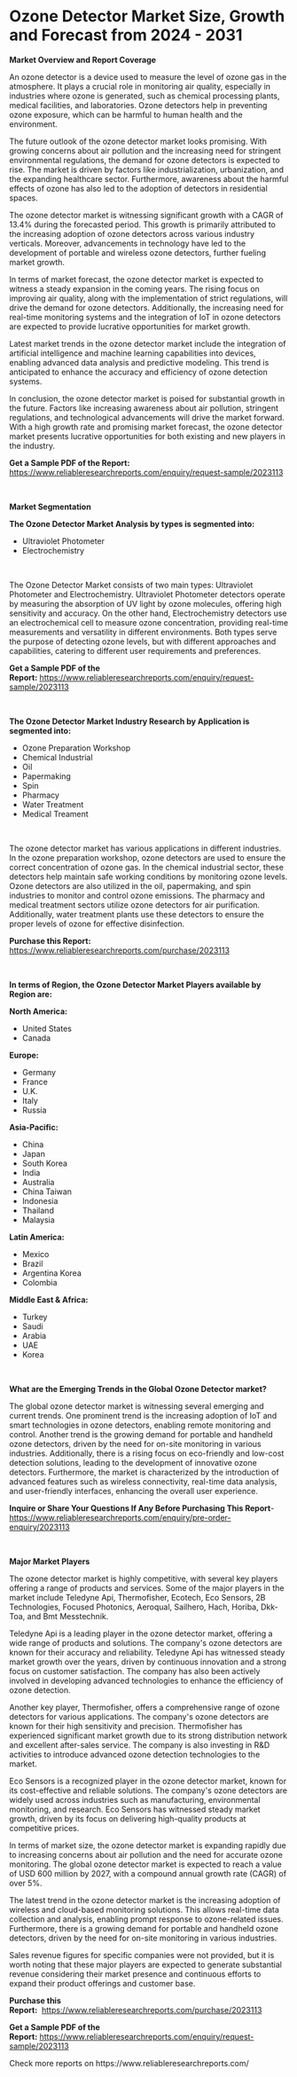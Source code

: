 <p><h1>Ozone Detector Market Size, Growth and Forecast from 2024 - 2031</h1></p><p><strong>Market Overview and Report Coverage</strong></p>
<p><p>An ozone detector is a device used to measure the level of ozone gas in the atmosphere. It plays a crucial role in monitoring air quality, especially in industries where ozone is generated, such as chemical processing plants, medical facilities, and laboratories. Ozone detectors help in preventing ozone exposure, which can be harmful to human health and the environment.</p><p>The future outlook of the ozone detector market looks promising. With growing concerns about air pollution and the increasing need for stringent environmental regulations, the demand for ozone detectors is expected to rise. The market is driven by factors like industrialization, urbanization, and the expanding healthcare sector. Furthermore, awareness about the harmful effects of ozone has also led to the adoption of detectors in residential spaces.</p><p>The ozone detector market is witnessing significant growth with a CAGR of 13.4% during the forecasted period. This growth is primarily attributed to the increasing adoption of ozone detectors across various industry verticals. Moreover, advancements in technology have led to the development of portable and wireless ozone detectors, further fueling market growth.</p><p>In terms of market forecast, the ozone detector market is expected to witness a steady expansion in the coming years. The rising focus on improving air quality, along with the implementation of strict regulations, will drive the demand for ozone detectors. Additionally, the increasing need for real-time monitoring systems and the integration of IoT in ozone detectors are expected to provide lucrative opportunities for market growth.</p><p>Latest market trends in the ozone detector market include the integration of artificial intelligence and machine learning capabilities into devices, enabling advanced data analysis and predictive modeling. This trend is anticipated to enhance the accuracy and efficiency of ozone detection systems.</p><p>In conclusion, the ozone detector market is poised for substantial growth in the future. Factors like increasing awareness about air pollution, stringent regulations, and technological advancements will drive the market forward. With a high growth rate and promising market forecast, the ozone detector market presents lucrative opportunities for both existing and new players in the industry.</p></p>
<p><strong>Get a Sample PDF of the Report:</strong> <a href="https://www.reliableresearchreports.com/enquiry/request-sample/2023113">https://www.reliableresearchreports.com/enquiry/request-sample/2023113</a></p>
<p>&nbsp;</p>
<p><strong>Market Segmentation</strong></p>
<p><strong>The Ozone Detector Market Analysis by types is segmented into:</strong></p>
<p><ul><li>Ultraviolet Photometer</li><li>Electrochemistry</li></ul></p>
<p>&nbsp;</p>
<p><p>The Ozone Detector Market consists of two main types: Ultraviolet Photometer and Electrochemistry. Ultraviolet Photometer detectors operate by measuring the absorption of UV light by ozone molecules, offering high sensitivity and accuracy. On the other hand, Electrochemistry detectors use an electrochemical cell to measure ozone concentration, providing real-time measurements and versatility in different environments. Both types serve the purpose of detecting ozone levels, but with different approaches and capabilities, catering to different user requirements and preferences.</p></p>
<p><strong>Get a Sample PDF of the Report:</strong>&nbsp;<a href="https://www.reliableresearchreports.com/enquiry/request-sample/2023113">https://www.reliableresearchreports.com/enquiry/request-sample/2023113</a></p>
<p>&nbsp;</p>
<p><strong>The Ozone Detector Market Industry Research by Application is segmented into:</strong></p>
<p><ul><li>Ozone Preparation Workshop</li><li>Chemical Industrial</li><li>Oil</li><li>Papermaking</li><li>Spin</li><li>Pharmacy</li><li>Water Treatment</li><li>Medical Treament</li></ul></p>
<p>&nbsp;</p>
<p><p>The ozone detector market has various applications in different industries. In the ozone preparation workshop, ozone detectors are used to ensure the correct concentration of ozone gas. In the chemical industrial sector, these detectors help maintain safe working conditions by monitoring ozone levels. Ozone detectors are also utilized in the oil, papermaking, and spin industries to monitor and control ozone emissions. The pharmacy and medical treatment sectors utilize ozone detectors for air purification. Additionally, water treatment plants use these detectors to ensure the proper levels of ozone for effective disinfection.</p></p>
<p><strong>Purchase this Report:</strong>&nbsp; <a href="https://www.reliableresearchreports.com/purchase/2023113">https://www.reliableresearchreports.com/purchase/2023113</a></p>
<p>&nbsp;</p>
<p><strong>In terms of Region, the Ozone Detector Market Players available by Region are:</strong></p>
<p>
    <p> <strong> North America: </strong>
        <ul>
            <li>United States</li>
            <li>Canada</li>
        </ul>
        </p> 
    <p> <strong> Europe: </strong>
        <ul>
            <li>Germany</li>
            <li>France</li>
            <li>U.K.</li>
            <li>Italy</li>
            <li>Russia</li>
        </ul>
        </p> 
    <p> <strong> Asia-Pacific: </strong>
        <ul>
            <li>China</li>
            <li>Japan</li>
            <li>South Korea</li>
            <li>India</li>
            <li>Australia</li>
            <li>China Taiwan</li>
            <li>Indonesia</li>
            <li>Thailand</li>
            <li>Malaysia</li>
        </ul>
        </p> 
    <p> <strong> Latin America: </strong>
        <ul>
            <li>Mexico</li>
            <li>Brazil</li>
            <li>Argentina Korea</li>
            <li>Colombia</li>
        </ul>
        </p> 
    <p> <strong> Middle East & Africa: </strong>
        <ul>
            <li>Turkey</li>
            <li>Saudi</li>
            <li>Arabia</li>
            <li>UAE</li>
            <li>Korea</li>
        </ul>
    </p>
    </p>
<p>&nbsp;</p>
<p><strong>What are the Emerging Trends in the Global Ozone Detector market?</strong></p>
<p><p>The global ozone detector market is witnessing several emerging and current trends. One prominent trend is the increasing adoption of IoT and smart technologies in ozone detectors, enabling remote monitoring and control. Another trend is the growing demand for portable and handheld ozone detectors, driven by the need for on-site monitoring in various industries. Additionally, there is a rising focus on eco-friendly and low-cost detection solutions, leading to the development of innovative ozone detectors. Furthermore, the market is characterized by the introduction of advanced features such as wireless connectivity, real-time data analysis, and user-friendly interfaces, enhancing the overall user experience.</p></p>
<p><strong>Inquire or Share Your Questions If Any Before Purchasing This Report</strong>- <a href="https://www.reliableresearchreports.com/enquiry/pre-order-enquiry/2023113">https://www.reliableresearchreports.com/enquiry/pre-order-enquiry/2023113</a></p>
<p>&nbsp;</p>
<p><strong>Major Market Players</strong></p>
<p><p>The ozone detector market is highly competitive, with several key players offering a range of products and services. Some of the major players in the market include Teledyne Api, Thermofisher, Ecotech, Eco Sensors, 2B Technologies, Focused Photonics, Aeroqual, Sailhero, Hach, Horiba, Dkk-Toa, and Bmt Messtechnik.</p><p>Teledyne Api is a leading player in the ozone detector market, offering a wide range of products and solutions. The company's ozone detectors are known for their accuracy and reliability. Teledyne Api has witnessed steady market growth over the years, driven by continuous innovation and a strong focus on customer satisfaction. The company has also been actively involved in developing advanced technologies to enhance the efficiency of ozone detection.</p><p>Another key player, Thermofisher, offers a comprehensive range of ozone detectors for various applications. The company's ozone detectors are known for their high sensitivity and precision. Thermofisher has experienced significant market growth due to its strong distribution network and excellent after-sales service. The company is also investing in R&D activities to introduce advanced ozone detection technologies to the market.</p><p>Eco Sensors is a recognized player in the ozone detector market, known for its cost-effective and reliable solutions. The company's ozone detectors are widely used across industries such as manufacturing, environmental monitoring, and research. Eco Sensors has witnessed steady market growth, driven by its focus on delivering high-quality products at competitive prices.</p><p>In terms of market size, the ozone detector market is expanding rapidly due to increasing concerns about air pollution and the need for accurate ozone monitoring. The global ozone detector market is expected to reach a value of USD 600 million by 2027, with a compound annual growth rate (CAGR) of over 5%.</p><p>The latest trend in the ozone detector market is the increasing adoption of wireless and cloud-based monitoring solutions. This allows real-time data collection and analysis, enabling prompt response to ozone-related issues. Furthermore, there is a growing demand for portable and handheld ozone detectors, driven by the need for on-site monitoring in various industries.</p><p>Sales revenue figures for specific companies were not provided, but it is worth noting that these major players are expected to generate substantial revenue considering their market presence and continuous efforts to expand their product offerings and customer base.</p></p>
<p><strong>Purchase this Report:</strong>&nbsp;&nbsp;<a href="https://www.reliableresearchreports.com/purchase/2023113">https://www.reliableresearchreports.com/purchase/2023113</a></p>
<p></p>
<p><strong>Get a Sample PDF of the Report:</strong>&nbsp;<a href="https://www.reliableresearchreports.com/enquiry/request-sample/2023113">https://www.reliableresearchreports.com/enquiry/request-sample/2023113</a></p>
<p>Check more reports on https://www.reliableresearchreports.com/</p>